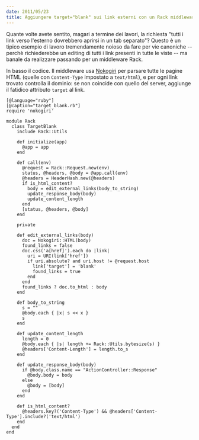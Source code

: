 ```yaml
---
date: 2011/05/23
title: Aggiungere target="blank" sui link esterni con un Rack middleware
---
```


Quante volte avete sentito, magari a termine dei lavori, la richiesta "tutti i link verso l'esterno dovrebbero aprirsi in un tab separato"? Questo è un tipico esempio di lavoro tremendamente noioso da fare per vie canoniche -- perchè richiederebbe un editing di tutti i link presenti in tutte le viste -- ma banale da realizzare passando per un middleware Rack.

In basso il codice. Il middleware usa [Nokogiri](http://nokogiri.org) per parsare tutte le pagine HTML (quelle con `Content-Type` impostato a `text/html`), e per ogni link trovato controlla il dominio: se non coincide con quello del server, aggiunge il fatidico attributo `target` al link.

    [@language="ruby"]
    [@caption="target_blank.rb"]
    require 'nokogiri'

    module Rack
      class TargetBlank
        include Rack::Utils

        def initialize(app)
          @app = app
        end

        def call(env)
          @request = Rack::Request.new(env)
          status, @headers, @body = @app.call(env)
          @headers = HeaderHash.new(@headers)
          if is_html_content?
            body = edit_external_links(body_to_string)
            update_response_body(body)
            update_content_length
          end
          [status, @headers, @body]
        end

        private

        def edit_external_links(body)
          doc = Nokogiri::HTML(body)
          found_links = false
          doc.css('a[href]').each do |link|
            uri = URI(link['href'])
            if uri.absolute? and uri.host != @request.host
              link['target'] = 'blank'
              found_links = true
            end
          end
          found_links ? doc.to_html : body
        end

        def body_to_string
          s = ""
          @body.each { |x| s << x }
          s
        end

        def update_content_length
          length = 0
          @body.each { |s| length += Rack::Utils.bytesize(s) }
          @headers['Content-Length'] = length.to_s
        end

        def update_response_body(body)
          if @body.class.name == "ActionController::Response"
            @body.body = body
          else
            @body = [body]
          end
        end

        def is_html_content?
          @headers.key?('Content-Type') && @headers['Content-Type'].include?('text/html')
        end
      end
    end
